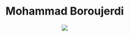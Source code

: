 <h1 align="center">
    Mohammad Boroujerdi    
</h1>

<div align="center">
  <img src="https://www.aviny.com/Album/tasvir-sazi/shakhes/kamel/35.jpg"/>
</div>

